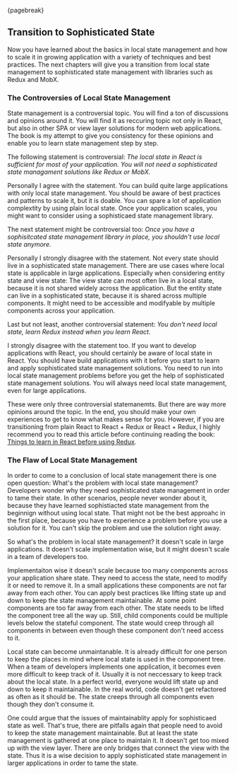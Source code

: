 {pagebreak}

## Transition to Sophisticated State

Now you have learned about the basics in local state management and how to scale it in growing application with a variety of techniques and best practices. The next chapters will give you a transition from local state management to sophisticated state management with libraries such as Redux and MobX.

### The Controversies of Local State Management

State management is a controversial topic. You will find a ton of discussions and opinions around it. You will find it as reccuring topic not only in React, but also in other SPA or view layer solutions for modern web applications. The book is my attempt to give you consistency for these opinions and enable you to learn state management step by step.

The following statement is controversial: *The local state in React is sufficient for most of your application. You will not need a sophisticated state managament solutions like Redux or MobX.*

Personally I agree with the statement. You can build quite large applications with only local state management. You should be aware of best practices and patterns to scale it, but it is doable. You can spare a lot of application complextity by using plain local state. Once your application scales, you might want to consider using a sophisticaed state management library.

The next statement might be controversial too: *Once you have a sophisitcated state management library in place, you shouldn't use local state anymore.*

Personally I strongly disagree with the statement. Not every state should live in a sophisticated state management. There are use cases where local state is applicable in large applications. Especially when considering entity state and view state: The view state can most often live in a local state, because it is not shared widely across the application. But the entity state can live in a sophisticated state, because it is shared across multiple components. It might need to be accessible and modifyable by multiple components across your application.

Last but not least, another controversial statement: *You don't need local state, learn Redux instead when you learn React.*

I strongly disagree with the statement too. If you want to develop applications with React, you should certainly be aware of local state in React. You should have build applications with it before you start to learn and apply sophisticated state management solutions. You need to run into local state management problems before you get the help of sophisticated state management solutions. You will always need local state management, even for large applications.

These were only three controversial statemanemts. But there are way more opinions around the topic. In the end, you should make your own experiences to get to know what makes sense for you. However, if you are transitioning from plain React to React + Redux or React + Redux, I highly recommend you to read this article before continuing reading the book: [Things to learn in React before using Redux](https://www.robinwieruch.de/learn-react-before-using-redux/).

### The Flaw of Local State Management

In order to come to a conclusion of local state management there is one open question: What's the problem with local state management? Developers wonder why they need sophisticated state management in order to tame their state. In other scenarios, people never wonder about it, because they have learned sophistiacted state management from the beginnign without using local state. That might not be the best approahc in the first place, because you have to experience a problem before you use a solution for it. You can't skip the problem and use the solution right away.

So what's the problem in local state management? It doesn't scale in large applications. It doesn't scale implementation wise, but it might doesn't scale in a team of developers too.

Implementaiton wise it doesn't scale because too many components across your application share state. They need to access the state, need to modify it or need to remove it. In a small applications these components are not far away from each other. You can apply best practices like lifting state up and down to keep the state management maintainable. At some point components are too far away from each other. The state needs to be lifted the component tree all the way up. Still, child components could be multiple levels below the stateful component. The state would creep through all components in between even though these component don't need access to it.

Local state can become unmaintanable. It is already difficult for one person to keep the places in mind where local state is used in the component tree. When a team of developers implements one application, it becomes even more difficult to keep track of it. Usually it is not neccessary to keep track about the local state. In a perfect world, everyone would lift state up and down to keep it maintainable. In the real world, code doesn't get refactored as often as it should be. The state creeps through all components even though they don't consume it.

One could argue that the issues of maintainablity apply for sophisticaed state as well. That's true, there are pitfalls again that people need to avoid to keep the state management maintainable. But at least the state management is gathered at one place to maintain it. It doesn't get too mixed up with the view layer. There are only bridges that connect the view with the state. Thus it is a wise decision to apply sophisticated state management in larger applications in order to tame the state.
